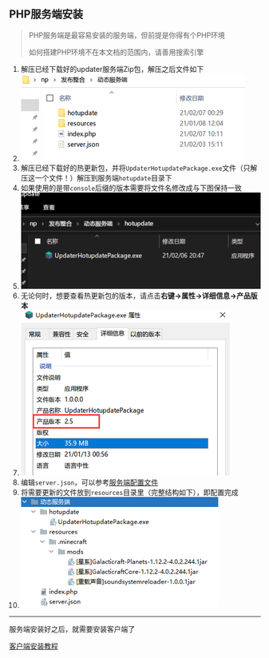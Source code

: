 ## PHP服务端安装

> PHP服务端是最容易安装的服务端，但前提是你得有个PHP环境
>
> 如何搭建PHP环境不在本文档的范围内，请善用搜索引擎

1. 解压已经下载好的updater服务端Zip包，解压之后文件如下
2. ![dynamic-server](PHP服务端安装/dynamic-server.png)
3. 解压已经下载好的热更新包，并将`UpdaterHotupdatePackage.exe`文件（只解压这一个文件！）解压到服务端`hotupdate`目录下
4. 如果使用的是带`console`后缀的版本需要将文件名修改成与下图保持一致
5. ![dynamic-server-hu-package](PHP服务端安装/dynamic-server-hu-package.png)
6. 无论何时，想要查看热更新包的版本，请点击**右键->属性->详细信息->产品版本**
7. ![inspect-version](PHP服务端安装/inspect-version.png)
8. 编辑`server.json`，可以参考[服务端配置文件](服务端配置文件.md)
9. 将需要更新的文件放到`resources`目录里（完整结构如下），即配置完成
10. ![file_structure_d](PHP服务端安装/file_structure_d.png)

---

服务端安装好之后，就需要安装客户端了

[客户端安装教程](客户端安装教程.md)